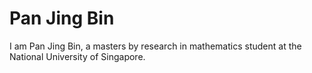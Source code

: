 # Pan Jing Bin

I am Pan Jing Bin, a masters by research in mathematics student at the National University of Singapore.
